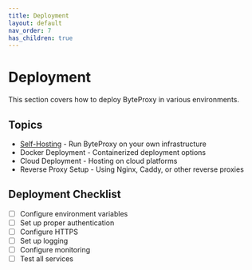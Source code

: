 ```yaml
---
title: Deployment
layout: default
nav_order: 7
has_children: true
---
```


# Deployment

This section covers how to deploy ByteProxy in various environments.

## Topics

- [Self-Hosting](self-host.md) - Run ByteProxy on your own infrastructure
- Docker Deployment - Containerized deployment options
- Cloud Deployment - Hosting on cloud platforms
- Reverse Proxy Setup - Using Nginx, Caddy, or other reverse proxies

## Deployment Checklist

- [ ] Configure environment variables
- [ ] Set up proper authentication
- [ ] Configure HTTPS
- [ ] Set up logging
- [ ] Configure monitoring
- [ ] Test all services
